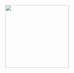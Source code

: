 <p align = "center">
  <img src = "https://github-readme-stats.vercel.app/api/top-langs/?username=0xkieranwilliams&layout=donut&theme=dark&hide_border=true" height = 200>
</p>
